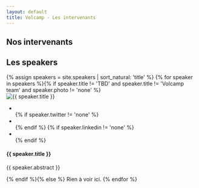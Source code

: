 ```yaml
---
layout: default
title: Volcamp - Les intervenants
---
```

<section class="page-header" style="background-image:url(https://www.volcamp.io/asset/images/chainedespuys_header.jpg);">
    <div class="container">
        <div class="row justify-content-center">
            <div class="col-lg-8">
                <div class="content text-center">
                    <h1 class="mb-3 text-white text-capitalize letter-spacing">Nos intervenants</h1>
                    <div class="divider mx-auto mb-4 bg-white"></div>
                </div>
            </div>
        </div>
    </div>
</section>
<section class="section-speaker section">
    <div class="container">
        <div class="row section-heading">
            <div class="col-lg-8">
                <div class="heading">
                    <div class="pl-90">
                        <h2>Les speakers</h2>
                    </div>
                </div>
            </div>
        </div>
        <div class="row">
            {% assign speakers = site.speakers | sort_natural: 'title' %}
            {% for speaker in speakers %}{% if speaker.title != 'TBD' and speaker.title != 'Volcamp team' and speaker.photo != 'none' %}
            <div class="col-lg-4 col-sm-6">
                <div class="speaker-block mb-5">
                    <div class="img-block"><img src="{{ site.baseurl }}/asset/images/speakers/{{ speaker.photo }}" alt="{{ speaker.title }}" class="img-fluid">
                        <ul class="list-inline speaker-social">
                            <li class="list-inline-item"><a href="{{ site.baseurl }}{{ speaker.url }}"><i class="icon-mic"></i></a></li>
                            {% if speaker.twitter != 'none' %}<li class="list-inline-item"><a href="https://twitter.com/{{ speaker.twitter }}" class="tw"><i class="icon-twitter"></i></a></li>{% endif %}
                            {% if speaker.linkedin != 'none' %}<li class="list-inline-item"><a href="https://www.linkedin.com/in/{{ speaker.linkedin }}" class="lnked"><i class="icon-linkedin-squared"></i></a></li>{% endif %}
                        </ul>
                    </div>
                    <div class="speaker-info">
                        <h4 class="mb-0 mt-3">{{ speaker.title }}</h4>
                        <p>{{ speaker.abstract }}</p>
                    </div>
                </div>
            </div>
            {% endif %}{% else %}
                Rien à voir ici.
            {% endfor %}
        </div>
    </div>
</section>